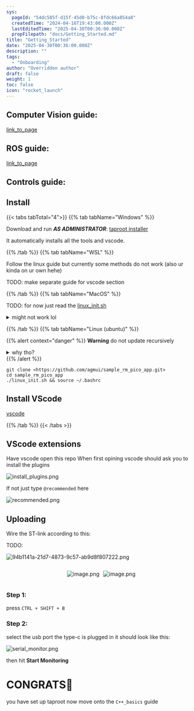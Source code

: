 ```yaml
---
sys:
  pageId: "54dc585f-d15f-45d0-b75c-8fdc66a854a8"
  createdTime: "2024-04-16T19:43:00.000Z"
  lastEditedTime: "2025-04-30T00:36:00.000Z"
  propFilepath: "docs/Getting_Started.md"
title: "Getting_Started"
date: "2025-04-30T00:36:00.000Z"
description: ""
tags:
  - "Onboarding"
author: "Overridden author"
draft: false
weight: 1
toc: false
icon: "rocket_launch"
---
```


## Computer Vision guide:

[link_to_page](86d45bc0-388b-4d26-8848-44f255f73d0e)

## ROS guide:

[link_to_page](3c76c1de-ec8f-46d6-8b0a-294005edc2d5)

## Controls guide:

## Install

{{< tabs tabTotal="4">}}
{{% tab tabName="Windows" %}}

Download and run _**AS ADMINISTRATOR**_: [taproot installer](https://github.com/Thornbots/TeachingFreshies/releases/tag/1.0)

It automatically installs all the tools and vscode.

{{% /tab %}}
{{% tab tabName="WSL" %}}

Follow the linux guide but currently some methods do not work (also ur kinda on ur own hehe)

TODO: make separate guide for vscode section

{{% /tab %}}
{{% tab tabName="MacOS" %}}

TODO: for now just read the [linux_init.sh](https://github.com/agmui/sample_rm_pico_app/blob/main/linux_init.sh)

<details>
<summary>might not work lol</summary>

`brew install libusb pkg-config`

Next install: [vscode](https://code.visualstudio.com/Download)

</details>

{{% /tab %}}
{{% tab tabName="Linux (ubuntu)" %}}

{{% alert context="danger" %}}
**Warning** do not update recursively
<details>
<summary>why tho?</summary>
There are some submodules that may go on for a while (like tinyusb) and I highly
recommend you don't need to get them.
If you want to see what submodules I update just look in `linux_init.sh`
</details>
{{% /alert %}}

```shell
git clone <https://github.com/agmui/sample_rm_pico_app.git>
cd sample_rm_pico_app
./linux_init.sh && source ~/.bashrc
```

## Install VScode

[vscode](https://code.visualstudio.com/Download)

{{% /tab %}}
{{< /tabs >}}

## VScode extensions

Have vscode open this repo
When first opining vscode should ask you to install the plugins

![install_plugins.png](https://prod-files-secure.s3.us-west-2.amazonaws.com/d518164a-d88e-44d1-a4ee-3adb3bd8bce0/89bd30f0-1825-4e77-867b-0a41ce370880/install_plugins.png?X-Amz-Algorithm=AWS4-HMAC-SHA256&X-Amz-Content-Sha256=UNSIGNED-PAYLOAD&X-Amz-Credential=ASIAZI2LB466WVYVMM2Q%2F20250517%2Fus-west-2%2Fs3%2Faws4_request&X-Amz-Date=20250517T090756Z&X-Amz-Expires=3600&X-Amz-Security-Token=IQoJb3JpZ2luX2VjEJ%2F%2F%2F%2F%2F%2F%2F%2F%2F%2F%2FwEaCXVzLXdlc3QtMiJHMEUCIQDXEF2dlrBLiCVVDHhS6ZngsFS4FIHD1kPvNrax9pu8kQIgXOqOzEA%2F%2FvPP5F3bPnXkHFslD9F457tRqiJhkN3SQssq%2FwMIWBAAGgw2Mzc0MjMxODM4MDUiDHYahQoWG7IU6GdD6CrcAwZdV1uIHQEowlSuJ7%2Fba%2FhambNVJcUy%2BGxkxw%2FVuV4PXdg98o6%2BRY3aHq6HmHbZRDpuJZIxvnluuJlGMcgcZBp3LqMOBJ%2BUD2OS7CdC8kBYIMw7mJ3URqzsysBG26Y8zoyHaI3IT57n35psMXQLqk6X%2BODGv4efquoz6xumPnDd5jLt9CUPHD7sGb%2F4hkAL0ZRGRI%2F3OPm5pNxvRzJeWQAeUzR7S8u%2Faz6WNyEFyzlGZOisTkwc2GqWkzxUt60bxvc3KqJcB2HP1UssJOwVjxsubWEbHdElxvkqiLiZkQqiKcnO7Fknp4DwB2AdU5qwjfBzzBGUSWTEUXDyjJXNw1VjM0yDhqqerahErhYW5cAGzCS5qBxnnslYItpw3b9MW4CsVP6Lsq8e4jksmxwF1uWW6PG7RCIZpl%2BgoQG3SIcNoca3w7h4dkgLYm6QJMKpBnDVubkgQfnqVJCljWFePXVqHFWhrsrWjiOB2BSQd6eNexyA1bpXcawPM9LZJtg3lpO1DsHrHVmYctrfCLVsZFyvc%2BTLar76oZnC5Uxzbv2g4STCNHQXVEH6gnI2QgsqMP91D1XwSsbIo9xw1FlnEhVrn2y94aOWQb37ByG3nW4OC9PzhSfJOi94B9R8MNHqoMEGOqUBbwxKgJ7esuUXAfP5jTsQ6R5XdMLOVhkxJUaccPg%2FswKVhQMp%2BhmQ%2FhaU3heHGmf5Ksh9vHM1LQK3qTkHbtkQbba3lqDjghzZS2vj2kxiHTFrzrhoSbARP1kuHHkhiEAE4Oog5DJAOx9G7fvZOWdFYNcESmzN%2FMSJC0k6qCZAMJwZt4pvem0O3YqvUaDTuVZSplf1t95b2nXdqaiZrQAzHIJ10gFH&X-Amz-Signature=d3149c73aa518a2ae8b07a035636ff720e98f0ca918e9854530cc72782e38b9f&X-Amz-SignedHeaders=host&x-id=GetObject)

If not just type `@recommended` here  

![recommended.png](https://prod-files-secure.s3.us-west-2.amazonaws.com/d518164a-d88e-44d1-a4ee-3adb3bd8bce0/61e661e9-5d85-4dfc-be0d-8d2097a5e793/recommended.png?X-Amz-Algorithm=AWS4-HMAC-SHA256&X-Amz-Content-Sha256=UNSIGNED-PAYLOAD&X-Amz-Credential=ASIAZI2LB466WVYVMM2Q%2F20250517%2Fus-west-2%2Fs3%2Faws4_request&X-Amz-Date=20250517T090756Z&X-Amz-Expires=3600&X-Amz-Security-Token=IQoJb3JpZ2luX2VjEJ%2F%2F%2F%2F%2F%2F%2F%2F%2F%2F%2FwEaCXVzLXdlc3QtMiJHMEUCIQDXEF2dlrBLiCVVDHhS6ZngsFS4FIHD1kPvNrax9pu8kQIgXOqOzEA%2F%2FvPP5F3bPnXkHFslD9F457tRqiJhkN3SQssq%2FwMIWBAAGgw2Mzc0MjMxODM4MDUiDHYahQoWG7IU6GdD6CrcAwZdV1uIHQEowlSuJ7%2Fba%2FhambNVJcUy%2BGxkxw%2FVuV4PXdg98o6%2BRY3aHq6HmHbZRDpuJZIxvnluuJlGMcgcZBp3LqMOBJ%2BUD2OS7CdC8kBYIMw7mJ3URqzsysBG26Y8zoyHaI3IT57n35psMXQLqk6X%2BODGv4efquoz6xumPnDd5jLt9CUPHD7sGb%2F4hkAL0ZRGRI%2F3OPm5pNxvRzJeWQAeUzR7S8u%2Faz6WNyEFyzlGZOisTkwc2GqWkzxUt60bxvc3KqJcB2HP1UssJOwVjxsubWEbHdElxvkqiLiZkQqiKcnO7Fknp4DwB2AdU5qwjfBzzBGUSWTEUXDyjJXNw1VjM0yDhqqerahErhYW5cAGzCS5qBxnnslYItpw3b9MW4CsVP6Lsq8e4jksmxwF1uWW6PG7RCIZpl%2BgoQG3SIcNoca3w7h4dkgLYm6QJMKpBnDVubkgQfnqVJCljWFePXVqHFWhrsrWjiOB2BSQd6eNexyA1bpXcawPM9LZJtg3lpO1DsHrHVmYctrfCLVsZFyvc%2BTLar76oZnC5Uxzbv2g4STCNHQXVEH6gnI2QgsqMP91D1XwSsbIo9xw1FlnEhVrn2y94aOWQb37ByG3nW4OC9PzhSfJOi94B9R8MNHqoMEGOqUBbwxKgJ7esuUXAfP5jTsQ6R5XdMLOVhkxJUaccPg%2FswKVhQMp%2BhmQ%2FhaU3heHGmf5Ksh9vHM1LQK3qTkHbtkQbba3lqDjghzZS2vj2kxiHTFrzrhoSbARP1kuHHkhiEAE4Oog5DJAOx9G7fvZOWdFYNcESmzN%2FMSJC0k6qCZAMJwZt4pvem0O3YqvUaDTuVZSplf1t95b2nXdqaiZrQAzHIJ10gFH&X-Amz-Signature=f199d0f0a3f1c2d7abe9fb8dd07681be8b163fdf845b93c06ce4c895d0d44dab&X-Amz-SignedHeaders=host&x-id=GetObject)

## Uploading

Wire the ST-link according to this:

TODO:

![94b1141a-21d7-4873-9c57-ab9d8f807222.png](https://prod-files-secure.s3.us-west-2.amazonaws.com/d518164a-d88e-44d1-a4ee-3adb3bd8bce0/e5fad17d-ab82-4300-9f4c-505ab4b1202c/94b1141a-21d7-4873-9c57-ab9d8f807222.png?X-Amz-Algorithm=AWS4-HMAC-SHA256&X-Amz-Content-Sha256=UNSIGNED-PAYLOAD&X-Amz-Credential=ASIAZI2LB466WVYVMM2Q%2F20250517%2Fus-west-2%2Fs3%2Faws4_request&X-Amz-Date=20250517T090756Z&X-Amz-Expires=3600&X-Amz-Security-Token=IQoJb3JpZ2luX2VjEJ%2F%2F%2F%2F%2F%2F%2F%2F%2F%2F%2FwEaCXVzLXdlc3QtMiJHMEUCIQDXEF2dlrBLiCVVDHhS6ZngsFS4FIHD1kPvNrax9pu8kQIgXOqOzEA%2F%2FvPP5F3bPnXkHFslD9F457tRqiJhkN3SQssq%2FwMIWBAAGgw2Mzc0MjMxODM4MDUiDHYahQoWG7IU6GdD6CrcAwZdV1uIHQEowlSuJ7%2Fba%2FhambNVJcUy%2BGxkxw%2FVuV4PXdg98o6%2BRY3aHq6HmHbZRDpuJZIxvnluuJlGMcgcZBp3LqMOBJ%2BUD2OS7CdC8kBYIMw7mJ3URqzsysBG26Y8zoyHaI3IT57n35psMXQLqk6X%2BODGv4efquoz6xumPnDd5jLt9CUPHD7sGb%2F4hkAL0ZRGRI%2F3OPm5pNxvRzJeWQAeUzR7S8u%2Faz6WNyEFyzlGZOisTkwc2GqWkzxUt60bxvc3KqJcB2HP1UssJOwVjxsubWEbHdElxvkqiLiZkQqiKcnO7Fknp4DwB2AdU5qwjfBzzBGUSWTEUXDyjJXNw1VjM0yDhqqerahErhYW5cAGzCS5qBxnnslYItpw3b9MW4CsVP6Lsq8e4jksmxwF1uWW6PG7RCIZpl%2BgoQG3SIcNoca3w7h4dkgLYm6QJMKpBnDVubkgQfnqVJCljWFePXVqHFWhrsrWjiOB2BSQd6eNexyA1bpXcawPM9LZJtg3lpO1DsHrHVmYctrfCLVsZFyvc%2BTLar76oZnC5Uxzbv2g4STCNHQXVEH6gnI2QgsqMP91D1XwSsbIo9xw1FlnEhVrn2y94aOWQb37ByG3nW4OC9PzhSfJOi94B9R8MNHqoMEGOqUBbwxKgJ7esuUXAfP5jTsQ6R5XdMLOVhkxJUaccPg%2FswKVhQMp%2BhmQ%2FhaU3heHGmf5Ksh9vHM1LQK3qTkHbtkQbba3lqDjghzZS2vj2kxiHTFrzrhoSbARP1kuHHkhiEAE4Oog5DJAOx9G7fvZOWdFYNcESmzN%2FMSJC0k6qCZAMJwZt4pvem0O3YqvUaDTuVZSplf1t95b2nXdqaiZrQAzHIJ10gFH&X-Amz-Signature=fd4fdcc2d364fc3520b379ab832b09d26852e4c0d1316fc2018d7606f50608a6&X-Amz-SignedHeaders=host&x-id=GetObject)

<div style="display: flex;flex-direction: row; column-gap:10px; max-width: 630px;justify-content: center;">
<div>

![image.png](https://prod-files-secure.s3.us-west-2.amazonaws.com/d518164a-d88e-44d1-a4ee-3adb3bd8bce0/210ecb78-1116-4d7b-b9b7-2292f66fa2c2/image.png?X-Amz-Algorithm=AWS4-HMAC-SHA256&X-Amz-Content-Sha256=UNSIGNED-PAYLOAD&X-Amz-Credential=ASIAZI2LB466XMUWUUAQ%2F20250517%2Fus-west-2%2Fs3%2Faws4_request&X-Amz-Date=20250517T090757Z&X-Amz-Expires=3600&X-Amz-Security-Token=IQoJb3JpZ2luX2VjEJ%2F%2F%2F%2F%2F%2F%2F%2F%2F%2F%2FwEaCXVzLXdlc3QtMiJHMEUCIQCFMg%2FoqzdnJCxxSI9GXTHfKKlHRCoqXcZN50Nh%2BdaFQQIgWqzuhk7BZjOQkwhT3OROvN8MTPXsfnH06w0cCMr%2FpsEq%2FwMIWBAAGgw2Mzc0MjMxODM4MDUiDPq8bIatbZnnLnPqjircA31yEO5GYzCEQfJFjQNLh0%2FXZqGJdN6cQqvHE8CcKC0nBnLrHmahr5aWPT7%2BJKCdA8FC%2Fnzy5dAyE1L503I%2FJjhQ5hGC0Y0Y4VmOWzDR3KGM2FEpwRnyuzEf4FtTJUxso3IMgNkoKfHiXQbqCXp4VhmpmdsmALj%2FR4svzUHsF16Vs44ZTMPA4SuNzazg8m1kQHvZmogFMbrwzcv1hisX0i06%2BFMeTQmH3XRIX0xAe%2FxD%2F1vMF47y0DgMXqyDZvssNgt4%2FMi2L%2FNpbZztNNgvV9UHTJNynVzn%2FS59lpSDmcA8JojUk7Lw0VbUrW6Sb92kq9qT1RkLUqp2jeFKgZSsLdhKMbtUpZ9wog2zq64jYzksEyVV%2F1VfmZgHf23ZIyU2kMYwDY49%2FRHLHg4XrlDsAKaoUQNMJ1mflcAzxDcwCDm30UOVJjPyW4%2B2mRRN7aV2VFLfs2MswFza%2F7WTGZ%2B9RqwvGHdJeFDczfFjP4Ec4SOTk5J20KD3UZu4mxuFaYBhU3WvdgGpDeoIaf7WfAz4f6ofxEnDPPKKWLtmgNeY4H%2FXlkklakW21YkozJ7pv2VscQa3YHiQvx0dAfbXGnKOYoptHaGm2TNmYW5fu77kMvyI64IXqMCA1t%2FCAXEzMMzgoMEGOqUB3owijsNCJGwTbM%2BrdePVaRz8IXLO29W1LniF2po6%2BVpKc6uv0%2BIQurzf%2FlLNJ5THnB4%2FZfZ7FsWhCxSRMSEdCvaM%2B5PgM%2BBqLWtGfTIDNclck9zbqUTJtYv%2FcY0A%2FPfLvOuyzBH00VoMiFwQOBKAsGY3fQmv2aSAbMRZ4uCKy1MIdvxQEmehSXzdS%2FdRQq7T44tjQ7j2kDh65LtAGMl0UMuZuOf2&X-Amz-Signature=e0b1d68f22dc71808790ed1b0dbedac8b73680075caec5e62622c53009419929&X-Amz-SignedHeaders=host&x-id=GetObject)

</div>
<div>

![image.png](https://prod-files-secure.s3.us-west-2.amazonaws.com/d518164a-d88e-44d1-a4ee-3adb3bd8bce0/33a0fd0f-8ca6-4a86-8e09-26e95ded1fff/image.png?X-Amz-Algorithm=AWS4-HMAC-SHA256&X-Amz-Content-Sha256=UNSIGNED-PAYLOAD&X-Amz-Credential=ASIAZI2LB466ZBAHMUNN%2F20250517%2Fus-west-2%2Fs3%2Faws4_request&X-Amz-Date=20250517T090758Z&X-Amz-Expires=3600&X-Amz-Security-Token=IQoJb3JpZ2luX2VjEJ%2F%2F%2F%2F%2F%2F%2F%2F%2F%2F%2FwEaCXVzLXdlc3QtMiJHMEUCIBtIjrQFz2euSqxyU0HeFQNZvjJ9EPlfRHqPzhfU1DfjAiEAhUP6H6q8x1ZAEl02Qf9bd%2BZNGnqsolp%2BfyUb7U25yqYq%2FwMIWBAAGgw2Mzc0MjMxODM4MDUiDJK%2BqSlFAS0hC7a%2BGircAz%2FQuRpyaYVudwNHtNekUKl7sG%2BlvRtznMVYXkNO%2B93XYcOA9wxQgnF%2BBUlcfQF0jLI7t5CfI6pUw3ZSp5JmPsuwV8865neb4h1%2Bl1ZvHmvJ0JYjGKEO290HzrEFfjqBXheyXlwEbVrN57vJRk%2FAsCOpDmexh6cewJOhbzIKhhJeYrz3UClOlMQBEiGmtTiyhPdd8d80VK%2BzeFczyi2bpuQO9a7FsA%2BrDJUd5uDhSYQdAKjQePkx3bvAkNm7TDODzsQMLAozaiNF7KCxtaJJlfWka8QArP0C7dpuM1Bas%2BGa5lZV1HJn38nKdBpj52g9bgWjme8amUYk0ZQUJrGYwEHORXvpBimTDVr%2B0%2FwO6166wpM4hGMfWK4h%2BH%2FiQqGxDOR4uc2yTRWbc8%2BkEdFX5tlbyS%2BhksjS7ru5aUatsMYQP7%2F8G197VOAZAZ%2BEtfeeDOWBSUI4n9q5QyGXXWKe4fKArff7oCDPFD87tLR69FtIt0IGSFxQq02MoGAK0BRVA08rc%2FaEB8%2F9IXKtttYcr42WW%2FZUmPSxFVKW3EeI977676Qqs1M7n%2BRDJYvKjWtoZTF%2FITVVNDrkNDibpUgav9N03eGbTzLFXnqxsEZOURjM1RTy6vpzIor2qQSaMI7hoMEGOqUBbClPyzebJpVTR1pEziFDQtLtM%2BHLZ1KWma20D8cUg8Z%2BOrQxHnK2PYt0lHUWbgLTyXjpsWEXDZqAo3pmsKCMEPIy8e1XOXazhPUhKUPBNtAFCzVYEnDrEMKCMrnvx4uI7F3re9%2B5kvjUiShw2egfdh5R%2FL1jZ7JiuHleFGGh3FdF822l9Zk49QEvl2TZQGbkvH0KwS8Ih3El3j0RgdkSgmkUiJ%2FM&X-Amz-Signature=f49b054516a9459e08288e9a6226f4ab357a4aabbbe68b09d0286bffa6031f7b&X-Amz-SignedHeaders=host&x-id=GetObject)

</div>
</div>

### Step 1:

press `CTRL + SHIFT + B`

### Step 2:

select the usb port the type-c is plugged in it should look like this:

![serial_monitor.png](https://prod-files-secure.s3.us-west-2.amazonaws.com/d518164a-d88e-44d1-a4ee-3adb3bd8bce0/f03f4774-05d4-4393-b6a0-d5efb6d315ab/serial_monitor.png?X-Amz-Algorithm=AWS4-HMAC-SHA256&X-Amz-Content-Sha256=UNSIGNED-PAYLOAD&X-Amz-Credential=ASIAZI2LB466WVYVMM2Q%2F20250517%2Fus-west-2%2Fs3%2Faws4_request&X-Amz-Date=20250517T090756Z&X-Amz-Expires=3600&X-Amz-Security-Token=IQoJb3JpZ2luX2VjEJ%2F%2F%2F%2F%2F%2F%2F%2F%2F%2F%2FwEaCXVzLXdlc3QtMiJHMEUCIQDXEF2dlrBLiCVVDHhS6ZngsFS4FIHD1kPvNrax9pu8kQIgXOqOzEA%2F%2FvPP5F3bPnXkHFslD9F457tRqiJhkN3SQssq%2FwMIWBAAGgw2Mzc0MjMxODM4MDUiDHYahQoWG7IU6GdD6CrcAwZdV1uIHQEowlSuJ7%2Fba%2FhambNVJcUy%2BGxkxw%2FVuV4PXdg98o6%2BRY3aHq6HmHbZRDpuJZIxvnluuJlGMcgcZBp3LqMOBJ%2BUD2OS7CdC8kBYIMw7mJ3URqzsysBG26Y8zoyHaI3IT57n35psMXQLqk6X%2BODGv4efquoz6xumPnDd5jLt9CUPHD7sGb%2F4hkAL0ZRGRI%2F3OPm5pNxvRzJeWQAeUzR7S8u%2Faz6WNyEFyzlGZOisTkwc2GqWkzxUt60bxvc3KqJcB2HP1UssJOwVjxsubWEbHdElxvkqiLiZkQqiKcnO7Fknp4DwB2AdU5qwjfBzzBGUSWTEUXDyjJXNw1VjM0yDhqqerahErhYW5cAGzCS5qBxnnslYItpw3b9MW4CsVP6Lsq8e4jksmxwF1uWW6PG7RCIZpl%2BgoQG3SIcNoca3w7h4dkgLYm6QJMKpBnDVubkgQfnqVJCljWFePXVqHFWhrsrWjiOB2BSQd6eNexyA1bpXcawPM9LZJtg3lpO1DsHrHVmYctrfCLVsZFyvc%2BTLar76oZnC5Uxzbv2g4STCNHQXVEH6gnI2QgsqMP91D1XwSsbIo9xw1FlnEhVrn2y94aOWQb37ByG3nW4OC9PzhSfJOi94B9R8MNHqoMEGOqUBbwxKgJ7esuUXAfP5jTsQ6R5XdMLOVhkxJUaccPg%2FswKVhQMp%2BhmQ%2FhaU3heHGmf5Ksh9vHM1LQK3qTkHbtkQbba3lqDjghzZS2vj2kxiHTFrzrhoSbARP1kuHHkhiEAE4Oog5DJAOx9G7fvZOWdFYNcESmzN%2FMSJC0k6qCZAMJwZt4pvem0O3YqvUaDTuVZSplf1t95b2nXdqaiZrQAzHIJ10gFH&X-Amz-Signature=f87c90332de5760280b24358cdd233093d06b4bf101920dc77b457fe8969ea37&X-Amz-SignedHeaders=host&x-id=GetObject)

then hit **Start Monitoring**

# CONGRATS🎉

you have set up taproot now move onto the `C++_basics` guide
